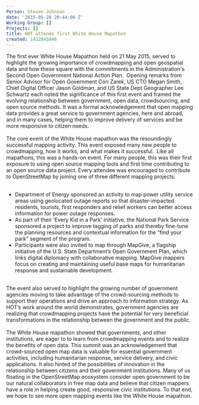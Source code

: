 ```yaml
---
Person: Steven Johnson
date: '2015-05-28 20:44:06 Z'
Working Group: []
Projects: []
title: HOT attends first White House Mapathon
created: 1432845846
---
```

<p>The first ever White House Mapathon held on 21 May 2015, served to highlight the growing importance of crowdmapping and open geospatial data and how these square with the commitments in the Administration's Second Open Government National Action Plan.&nbsp; Opening remarks from Senior Advisor for Open Government Cori Zarek, US CTO Megan Smith, Chief Digital Officer Jason Goldman, and US State Dept Geographer Lee Schwartz each noted the significance of this first event and framed the evolving relationship between government, open data, crowdsourcing, and open source methods. It was a formal acknowledgement that open mapping data provides a great service to government agencies, here and abroad, and in many cases, helping them to improve delivery of services and be more responsive to citizen needs.<br><br>The core event of the White House mapathon was the resoundingly successful mapping activity. This event exposed many new people to crowdmapping, how it works, and what makes it successful.&nbsp; Like all mapathons, this was a hands-on event. For many people, this was their first exposure to using open source mapping tools and first time contributing to an open source data project. Every attendee was encouraged to contribute to OpenStreetMap by joining one of three different mapping projects: <br><br></p><ul><li>Department of Energy sponsored an activity to map power utility service areas using geolocated outage reports so that disaster-impacted residents, tourists, first responders and relief workers can better access information for power outage responses.</li><li>As part of their ‘Every Kid in a Park’ initiative, the National Park Service sponsored a project to improve tagging of parks and thereby fine-tune the planning resources and contextual information for the “find your park” segment of the program.</li><li>Participants were also invited to map through MapGive, a flagship initiative of the U.S. State Department’s Open Government Plan, which links digital diplomacy with collaborative mapping. MapGive mappers focus on creating and maintaining useful base maps for humanitarian response and sustainable development.</li></ul><p><br>The event also served to highlight the growing number of government agencies moving to take advantage of the crowd-sourcing methods to support their operations and drive an approach to information strategy. As HOT’s work around the world demonstrates, government agencies are realizing that crowdmapping projects have the potential for very beneficial transformations in the relationship between the government and the public. <br><br>The White House mapathon showed that governments, and other institutions, are eager to to learn from crowdmapping events and to realize the benefits of open data. This summit was an acknowledgement that crowd-sourced open map data is valuable for essential government activities, including humanitarian response, service delivery, and civic applications. It also hinted of the possibilities of innovation in the relationship between citizens and their government institutions. Many of us floating in the OpenStreetMap ecosystem consider open government to be our natural collaborators in free map data and believe that citizen mappers have a role in helping create good, responsive civic institutions. To that end, we hope to see more open mapping events like the White House mapathon.</p>
